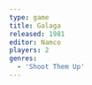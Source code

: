 ```yaml
---
type: game
title: Galaga
released: 1981
editor: Namco
players: 2
genres:
  - 'Shoot Them Up'
---
```

